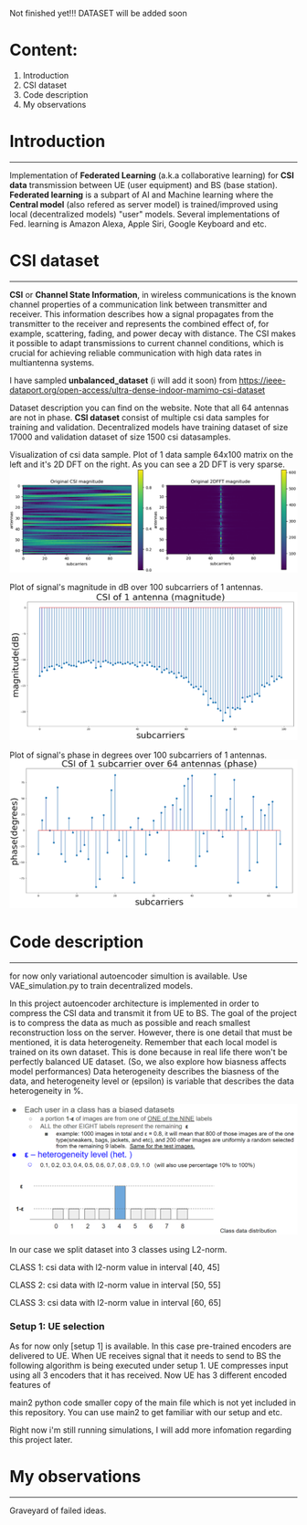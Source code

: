 Not finished yet!!!
DATASET will be added soon

# Content:
  1) Introduction
  2) CSI dataset
  3) Code description
  4) My observations

# Introduction
---
Implementation of **Federated Learning** (a.k.a collaborative learning) for **CSI data** transmission between UE (user equipment) and BS (base station).
**Federated learning** is a subpart of AI and Machine learning where the **Central model** (also refered as server model) is trained/improved using local (decentralized models) "user" models. Several implementations of Fed. learning is Amazon Alexa, Apple Siri, Google Keyboard and etc.

# CSI dataset
---
**CSI** or **Channel State Information**, in wireless communications is the known channel properties of a communication link between transmitter and receiver. This information describes how a signal propagates from the transmitter to the receiver and represents the combined effect of, for example, scattering, fading, and power decay with distance. The CSI makes it possible to adapt transmissions to current channel conditions, which is crucial for achieving reliable communication with high data rates in multiantenna systems.

I have sampled **unbalanced_dataset** (i will add it soon) from https://ieee-dataport.org/open-access/ultra-dense-indoor-mamimo-csi-dataset

Dataset description you can find on the website. Note that all 64 antennas are not in phase.
**CSI dataset** consist of multiple csi data samples for training and validation. Decentralized models have training dataset of size 17000 and validation dataset of size 1500 csi datasamples.

Visualization of csi data sample.
Plot of 1 data sample 64x100 matrix on the left and it's 2D DFT on the right. As you can see a 2D DFT is very sparse.
![data1](https://github.com/Nurassyl-lab/Federated-Heterogeneous-CSI-Estimations/blob/main/pictures/csi_data_and_fft.png)

Plot of signal's magnitude in dB over 100 subcarriers of 1 antennas.
![data2](https://github.com/Nurassyl-lab/Federated-Heterogeneous-CSI-Estimations/blob/main/pictures/mag_subcarriers_data_over_1_antenna.png)

Plot of signal's phase in degrees over 100 subcarriers of 1 antennas.
![data2](https://github.com/Nurassyl-lab/Federated-Heterogeneous-CSI-Estimations/blob/main/pictures/phase_subcarriers_data_over_1_antenna.png)

# Code description
---
for now only variational autoencoder simultion is available.
Use VAE_simulation.py to train decentralized models. 

In this project autoencoder architecture is implemented in order to compress the CSI data and transmit it from UE to BS.
The goal of the project is to compress the data as much as possible and reach smallest reconstruction loss on the server.
However, there is one detail that must be mentioned, it is data heterogeneity. Remember that each local model is trained on its own dataset. This is done because in real life there won't be perfectly balanced UE dataset. (So, we also explore how biasness affects model performances)
Data heterogeneity describes the biasness of the data, and heterogeneity level or (epsilon) is variable that describes the data heterogeneity in %.

![data2](https://github.com/Nurassyl-lab/Federated-Heterogeneous-CSI-Estimations/blob/main/pictures/heterogeeity_level.png)

In our case we split dataset into 3 classes using L2-norm.

  CLASS 1: csi data with l2-norm value in interval [40, 45]
  
  CLASS 2: csi data with l2-norm value in interval [50, 55]
  
  CLASS 3: csi data with l2-norm value in interval [60, 65]

### Setup 1: UE selection
As for now only [setup 1] is available.
In this case pre-trained encoders are delivered to UE. When UE receives signal that it needs to send to BS the following algorithm is being executed under setup 1. 
UE compresses input using all 3 encoders that it has received. Now UE has 3 different encoded features of


main2 python code smaller copy of the main file which is not yet included in this repository.
You can use main2 to get familiar with our setup and etc.

Right now i'm still running simulations, I will add more infomation regarding this project later.

# My observations
---
Graveyard of failed ideas. 
